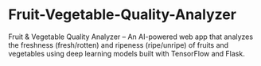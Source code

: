 # Fruit-Vegetable-Quality-Analyzer
Fruit &amp; Vegetable Quality Analyzer – An AI-powered web app that analyzes the freshness (fresh/rotten) and ripeness (ripe/unripe) of fruits and vegetables using deep learning models built with TensorFlow and Flask.
